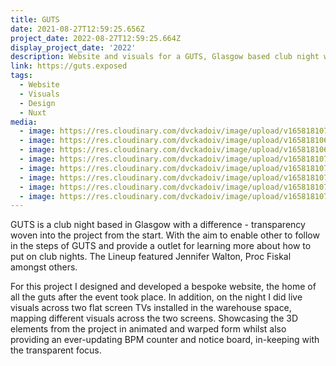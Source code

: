 ```yaml
---
title: GUTS
date: 2021-08-27T12:59:25.656Z
project_date: 2022-08-27T12:59:25.664Z
display_project_date: '2022'
description: Website and visuals for a GUTS, Glasgow based club night with a focus on transparency.
link: https://guts.exposed
tags:
  - Website
  - Visuals
  - Design
  - Nuxt
media:
  - image: https://res.cloudinary.com/dvckadoiv/image/upload/v1658181073/Soft%20Refresh/GUTS/GUTS-1805_beriqp.jpg
  - image: https://res.cloudinary.com/dvckadoiv/image/upload/v1658181068/Soft%20Refresh/GUTS/GUTS-1625_aysiwp.jpg
  - image: https://res.cloudinary.com/dvckadoiv/image/upload/v1658181066/Soft%20Refresh/GUTS/GUTS-1622_t4ktnx.jpg
  - image: https://res.cloudinary.com/dvckadoiv/image/upload/v1658181078/Soft%20Refresh/GUTS/GUTS-1888_awsqko.jpg
  - image: https://res.cloudinary.com/dvckadoiv/image/upload/v1658181078/Soft%20Refresh/GUTS/GUTS-1679_qb1e5f.jpg
  - image: https://res.cloudinary.com/dvckadoiv/image/upload/v1658181072/Soft%20Refresh/GUTS/GUTS-1909_yrwbks.jpg
  - image: https://res.cloudinary.com/dvckadoiv/image/upload/v1658181075/Soft%20Refresh/GUTS/GUTS-1875_m0fwok.jpg
  - image: https://res.cloudinary.com/dvckadoiv/image/upload/v1658181074/Soft%20Refresh/GUTS/GUTS-1919_m6f0vz.jpg
---
```

GUTS is a club night based in Glasgow with a difference - transparency woven into the project from the start. With the aim to enable other to follow in the steps of GUTS and provide a outlet for learning more about how to put on club nights. The Lineup featured Jennifer Walton, Proc Fiskal amongst others.

For this project I designed and developed a bespoke website, the home of all the guts after the event took place. In addition, on the night I did live visuals across two flat screen TVs installed in the warehouse space, mapping different visuals across the two screens. Showcasing the 3D elements from the project in animated and warped form whilst also providing an ever-updating BPM counter and notice board, in-keeping with the transparent focus.